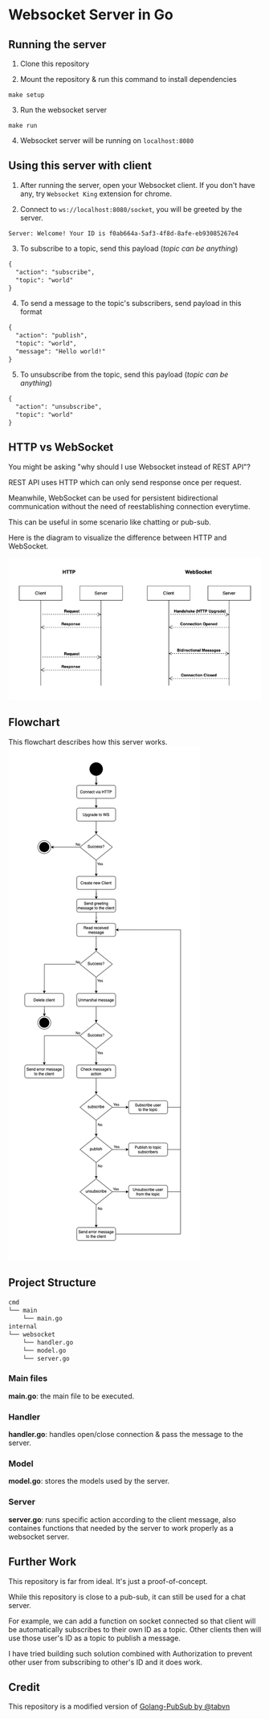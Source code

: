 # Websocket Server in Go

## Running the server
1. Clone this repository

2. Mount the repository & run this command to install dependencies
```
make setup
```

3. Run the websocket server
```
make run
```

4. Websocket server will be running on `localhost:8080`

## Using this server with client
1. After running the server, open your Websocket client. If you don't have any, try `Websocket King` extension for chrome.

2. Connect to `ws://localhost:8080/socket`, you will be greeted by the server.
```
Server: Welcome! Your ID is f0ab664a-5af3-4f8d-8afe-eb93085267e4
```

3. To subscribe to a topic, send this payload (*topic can be anything*)
```
{
  "action": "subscribe",
  "topic": "world"
}
```

4. To send a message to the topic's subscribers, send payload in this format
```
{
  "action": "publish",
  "topic": "world",
  "message": "Hello world!"
}
```

5. To unsubscribe from the topic, send this payload (*topic can be anything*)
```
{
  "action": "unsubscribe",
  "topic": "world"
}
```

## HTTP vs WebSocket

You might be asking "why should I use Websocket instead of REST API"?

REST API uses HTTP which can only send response once per request. 

Meanwhile, WebSocket can be used for persistent bidirectional communication without the need of reestablishing connection everytime. 

This can be useful in some scenario like chatting or pub-sub.

Here is the diagram to visualize the difference between HTTP and WebSocket.

![HTTP-vs-WebSocket](./docs/http-vs-ws.png)

## Flowchart
This flowchart describes how this server works.
![Server-Flowchart](./docs/server-flowchart.png)

## Project Structure
```
cmd
└── main
    └── main.go
internal
└── websocket
    └── handler.go
    └── model.go
    └── server.go
```
### Main files
**main.go**: the main file to be executed.

### Handler

**handler.go**: handles open/close connection & pass the message to the server.

### Model

**model.go**: stores the models used by the server.

### Server
**server.go**: runs specific action according to the client message, also containes functions that needed by the server to work properly as a websocket server.

## Further Work

This repository is far from ideal. It's just a proof-of-concept.

While this repository is close to a pub-sub, it can still be used for a chat server. 

For example, we can add a function on socket connected so that client will be automatically subscribes to their own ID as a topic. Other clients then will use those user's ID as a topic to publish a message.

I have tried building such solution combined with Authorization to prevent other user from subscribing to other's ID and it does work.

## Credit
This repository is a modified version of [Golang-PubSub by @tabvn](https://github.com/tabvn/golang-pubsub-youtube)